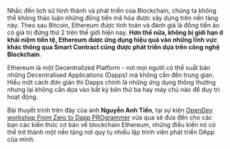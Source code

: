 Nhắc đến lịch sử hình thành và phát triển của Blockchain, chúng ta không thể không thảo luận những đồng tiền mã hóa được xây dựng trên nền tảng này. Theo sau Bitcoin, Ethereum được tính toán và đánh giá là đồng tiền ảo có giá trị đứng thứ 2 trên thế giới hiện nay. **Hơn thế nữa, không bị giới hạn ở khái niệm tiền tệ, Ethereum được ứng dụng hiệu quả vào những lĩnh vực khác thông qua Smart Contract cũng được phát triển dựa trên công nghệ Blockchain**.

Ethereum là một Decentralized Platform - nơi mọi người có thể xuất bản những Decentralised Applications (Dapps) mà không cần đến trung gian. Hiểu một cách đơn giản thì Dapps chính là những ứng dụng thông thường nhưng lại không cần dựa vào bất kỳ bên thứ ba hay máy chủ nào để duy trì hoạt động.

Bài thuyết trình trên đây của anh **Nguyễn Anh Tiến**, tại sự kiện [OpenDev workshop From Zero to Dapp PROgrammer](https://viblo.asia/announcements/su-tro-lai-cua-opendev-voi-workshop-from-zero-to-dapp-programmer-OeVKBya05kW) vừa qua sẽ đưa đến cho các bạn các kiến thức cơ bản về blockchain Ethereum, những điều kiến nó có thể trở thành một nền tảng nơi quy tụ nhiều lập trình viên phát triển DApp của mình.